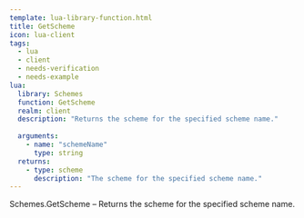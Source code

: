 ```yaml
---
template: lua-library-function.html
title: GetScheme
icon: lua-client
tags:
  - lua
  - client
  - needs-verification
  - needs-example
lua:
  library: Schemes
  function: GetScheme
  realm: client
  description: "Returns the scheme for the specified scheme name."
  
  arguments:
    - name: "schemeName"
      type: string
  returns:
    - type: scheme
      description: "The scheme for the specified scheme name."
---
```


<div class="lua__search__keywords">
Schemes.GetScheme &#x2013; Returns the scheme for the specified scheme name.
</div>
